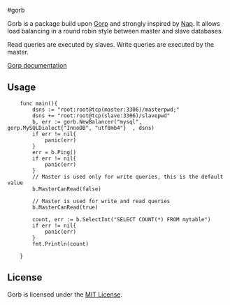 #gorb

Gorb is a package build upon [Gorp](https://github.com/go-gorp/gorp) and strongly inspired by [Nap](https://github.com/tsenart/nap). 
It allows load balancing in a round robin style between master and slave databases.

Read queries are executed by slaves.
Write queries are executed by the master.

[Gorp documentation](https://godoc.org/gopkg.in/gorp.v2)

## Usage

```
	func main(){
		dsns := "root:root@tcp(master:3306)/masterpwd;"
		dsns += "root:root@tcp(slave:3306)/slavepwd"
		b, err := gorb.NewBalancer("mysql", gorp.MySQLDialect{"InnoDB", "utf8mb4"}	, dsns)
		if err != nil{
			panic(err)
		}
		err = b.Ping()
		if err != nil{
			panic(err)
		}
		// Master is used only for write queries, this is the default value
		b.MasterCanRead(false) 
		
		// Master is used for write and read queries
		b.MasterCanRead(true)
		
		count, err := b.SelectInt("SELECT COUNT(*) FROM mytable")
		if err != nil{
			panic(err)
		}
		fmt.Println(count)
		
	}
```
## License

Gorb is licensed under the [MIT License](./LICENSE).

